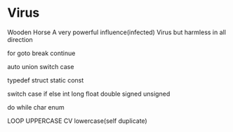 # Virus
Wooden Horse
A very powerful influence(infected) Virus but harmless in all direction

for goto break continue
             
auto union switch case

typedef struct static const

switch case if else 
int long float double signed unsigned

do while char enum

LOOP UPPERCASE
CV lowercase(self duplicate)

